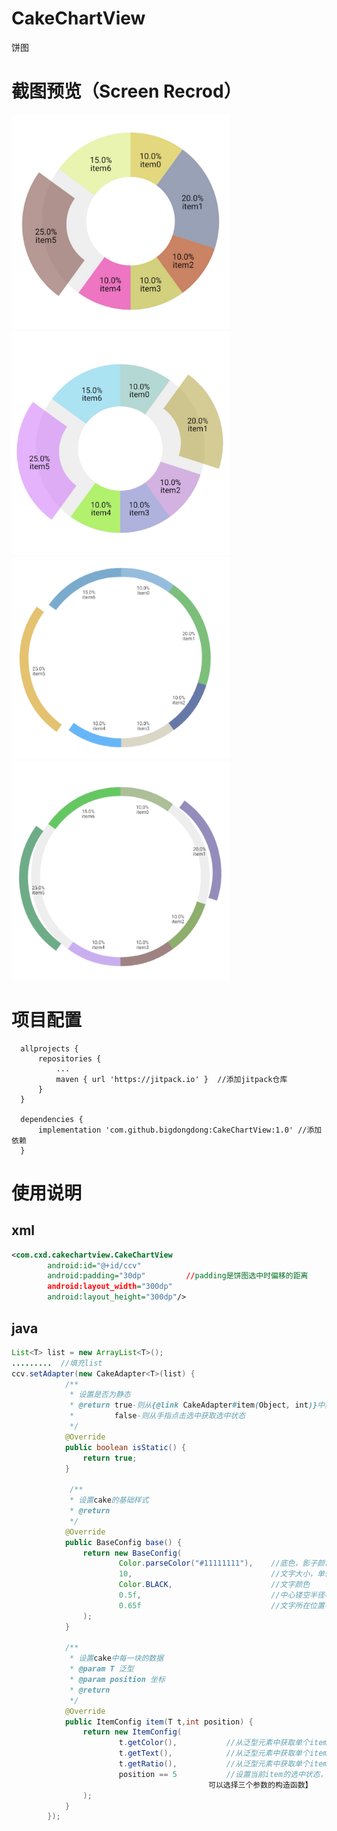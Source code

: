 # CakeChartView
饼图

# 截图预览（Screen Recrod）
<img  width = "350" src = "https://github.com/bigdongdong/CakeChartView/blob/master/preview/1.jpg"></img>
<img  width = "350" src = "https://github.com/bigdongdong/CakeChartView/blob/master/preview/2.jpg"></img></br>
<img  width = "350" src = "https://github.com/bigdongdong/CakeChartView/blob/master/preview/3.png"></img>
<img  width = "350" src = "https://github.com/bigdongdong/CakeChartView/blob/master/preview/4.png"></img></br>
<!--
<img  width = "350" src = "https://github.com/bigdongdong/ChatView/blob/master/preview/chat_screen.jpg"></img>
<img  width = "350" src = "https://github.com/bigdongdong/ChatView/blob/master/preview/chat_screen2.jpg"></img>
-->

# 项目配置

```
  allprojects {
      repositories {
          ...
          maven { url 'https://jitpack.io' }  //添加jitpack仓库
      }
  }
  
  dependencies {
	  implementation 'com.github.bigdongdong:CakeChartView:1.0' //添加依赖
  }
```

# 使用说明
## xml
```xml
<com.cxd.cakechartview.CakeChartView
        android:id="@+id/ccv"
        android:padding="30dp"         //padding是饼图选中时偏移的距离
        android:layout_width="300dp"
        android:layout_height="300dp"/>
```

## java

```java
List<T> list = new ArrayList<T>();
.........  //填充list
ccv.setAdapter(new CakeAdapter<T>(list) {
            /**
             * 设置是否为静态
             * @return true-则从{@link CakeAdapter#item(Object, int)}中获取选中状态
             *         false-则从手指点击选中获取选中状态
             */
            @Override
            public boolean isStatic() {
                return true;
            }

             /**
             * 设置cake的基础样式
             * @return
             */
            @Override
            public BaseConfig base() {
                return new BaseConfig(
                        Color.parseColor("#11111111"),    //底色，影子颜色
                        10,                               //文字大小，单位：sp
                        Color.BLACK,                      //文字颜色
                        0.5f,                             //中心镂空半径与整个cake的半径比
                        0.65f                             //文字所在位置半径与整个cake的半径比
                );
            }

            /**
             * 设置cake中每一块的数据
             * @param T 泛型
             * @param position 坐标
             * @return
             */
            @Override
            public ItemConfig item(T t,int position) {
                return new ItemConfig(
                        t.getColor(),           //从泛型元素中获取单个item的颜色
                        t.getText(),            //从泛型元素中获取单个item的文字
                        t.getRatio(),           //从泛型元素中获取单个item所占整个cake的比例
                        position == 5           //设置当前item的选中状态，【如果isStatic()返回false，则这里设置失效，
											可以选择三个参数的构造函数】
                );
            }
        });
   
```

